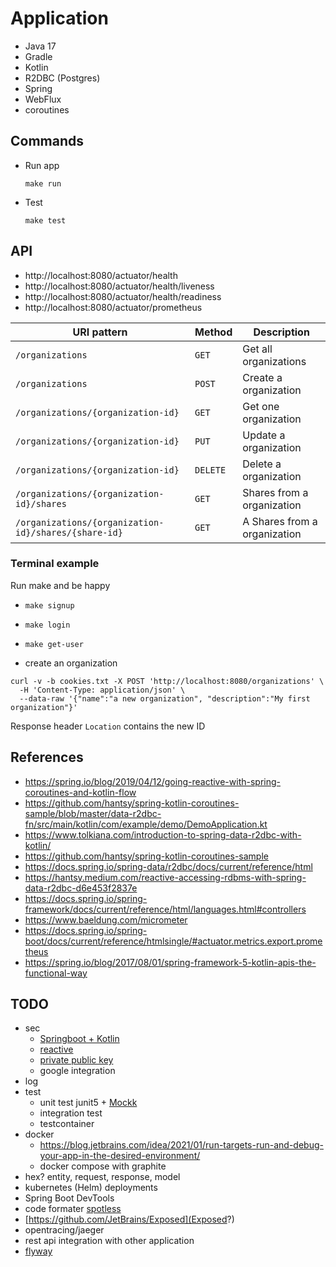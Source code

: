 # Application

- Java 17
- Gradle
- Kotlin
- R2DBC (Postgres)
- Spring
- WebFlux
- coroutines

## Commands

- Run app
  ```shell
  make run
  ```

- Test
  ```shell
  make test
  ```

## API

- http://localhost:8080/actuator/health
- http://localhost:8080/actuator/health/liveness
- http://localhost:8080/actuator/health/readiness
- http://localhost:8080/actuator/prometheus

| URI pattern                                          | Method   | Description                  |
|------------------------------------------------------|----------|------------------------------|
| `/organizations`                                     | `GET`    | Get all organizations        |
| `/organizations`                                     | `POST`   | Create a organization        |
| `/organizations/{organization-id}`                   | `GET`    | Get one organization         |
| `/organizations/{organization-id}`                   | `PUT`    | Update a organization        |
| `/organizations/{organization-id}`                   | `DELETE` | Delete a organization        |
| `/organizations/{organization-id}/shares`            | `GET`    | Shares from a organization   |
| `/organizations/{organization-id}/shares/{share-id}` | `GET`    | A Shares from a organization |

### Terminal example

Run make and be happy

- `make signup`
- `make login`
- `make get-user`

- create an organization
```shell
curl -v -b cookies.txt -X POST 'http://localhost:8080/organizations' \
  -H 'Content-Type: application/json' \
  --data-raw '{"name":"a new organization", "description":"My first organization"}'
```

Response header `Location` contains the new ID

## References
- https://spring.io/blog/2019/04/12/going-reactive-with-spring-coroutines-and-kotlin-flow
- https://github.com/hantsy/spring-kotlin-coroutines-sample/blob/master/data-r2dbc-fn/src/main/kotlin/com/example/demo/DemoApplication.kt
- https://www.tolkiana.com/introduction-to-spring-data-r2dbc-with-kotlin/
- https://github.com/hantsy/spring-kotlin-coroutines-sample
- https://docs.spring.io/spring-data/r2dbc/docs/current/reference/html
- https://hantsy.medium.com/reactive-accessing-rdbms-with-spring-data-r2dbc-d6e453f2837e
- https://docs.spring.io/spring-framework/docs/current/reference/html/languages.html#controllers
- https://www.baeldung.com/micrometer
- https://docs.spring.io/spring-boot/docs/current/reference/htmlsingle/#actuator.metrics.export.prometheus
- https://spring.io/blog/2017/08/01/spring-framework-5-kotlin-apis-the-functional-way

## TODO
- sec 
  - [Springboot + Kotlin](https://medium.com/@jonssantana/authentication-e-authorization-usando-springboot-kotlin-382681024d08)
  - [reactive](https://medium.com/@jaidenashmore/jwt-authentication-in-spring-boot-webflux-6880c96247c7)
  - [private public key](https://www.novixys.com/blog/how-to-generate-rsa-keys-java/)
  - google integration
- log
- test
  - unit test junit5 + [Mockk](https://mockk.io/)
  - integration test
  - testcontainer
- docker
  - https://blog.jetbrains.com/idea/2021/01/run-targets-run-and-debug-your-app-in-the-desired-environment/
  - docker compose with graphite
- hex? entity, request, response, model
- kubernetes (Helm) deployments
- Spring Boot DevTools
- code formater [spotless](https://github.com/diffplug/spotless)
- [https://github.com/JetBrains/Exposed](Exposed?)
- opentracing/jaeger
- rest api integration with other application
- [flyway](https://flywaydb.org)
